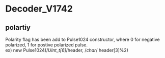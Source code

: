 # Decoder_V1742

## polartiy
Polarity flag has been add to Pulse1024 constructor, where 0 for negative polarized, 1 for postive polarized pulse. \
ex) new Pulse1024(/*UInt_t[6]*/header, /*char*/ header[3]%2)

